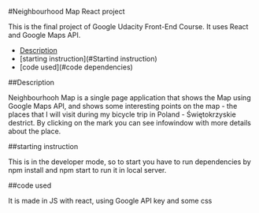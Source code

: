 #Neighbourhood Map React project

This is the final project of Google Udacity Front-End Course.
It uses React and Google Maps API.

* [Description](#Description)
* [starting instruction](#Startind instruction)
* [code used](#code dependencies)

##Description

Neighbourhooh Map is a single page application that shows the Map using Google Maps API, and shows some interesting points on the map - the places that I will visit during my bicycle trip in Poland - Świętokrzyskie destrict. By clicking on the mark you can see infowindow with more details about the place.

##starting instruction

This is in the developer mode, so to start you have to run dependencies by npm install and npm start to run it in local server.

##code used

It is made in JS with react, using Google API key and some css 
